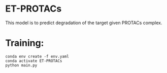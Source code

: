 # ET-PROTACs
This model is to predict degradation of the target given PROTACs complex.
# Training:
    conda env create -f env.yaml
    conda activate ET-PROTACs
    python main.py
